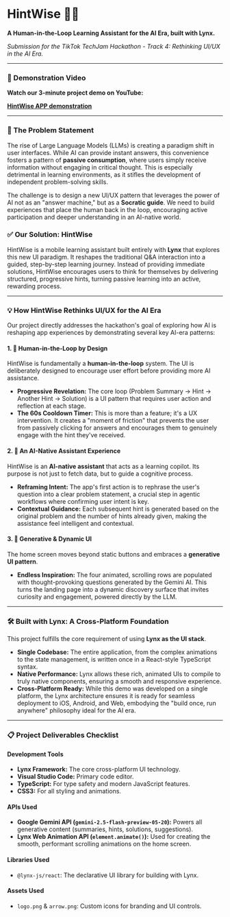 # HintWise 🧠✨

**A Human-in-the-Loop Learning Assistant for the AI Era, built with Lynx.**

_Submission for the TikTok TechJam Hackathon - Track 4: Rethinking UI/UX in the AI Era._

---

### 🎥 Demonstration Video

**Watch our 3-minute project demo on YouTube:**

**[HintWise APP demonstration](https://youtu.be/60ohXMy3hbg)**

---

### 🎯 The Problem Statement

The rise of Large Language Models (LLMs) is creating a paradigm shift in user interfaces. While AI can provide instant answers, this convenience fosters a pattern of **passive consumption**, where users simply receive information without engaging in critical thought. This is especially detrimental in learning environments, as it stifles the development of independent problem-solving skills.

The challenge is to design a new UI/UX pattern that leverages the power of AI not as an "answer machine," but as a **Socratic guide**. We need to build experiences that place the human back in the loop, encouraging active participation and deeper understanding in an AI-native world.

### ✅ Our Solution: HintWise

HintWise is a mobile learning assistant built entirely with **Lynx** that explores this new UI paradigm. It reshapes the traditional Q&A interaction into a guided, step-by-step learning journey. Instead of providing immediate solutions, HintWise encourages users to think for themselves by delivering structured, progressive hints, turning passive learning into an active, rewarding process.

---

### 💡 How HintWise Rethinks UI/UX for the AI Era

Our project directly addresses the hackathon's goal of exploring how AI is reshaping app experiences by demonstrating several key AI-era patterns:

#### 1. 🤝 Human-in-the-Loop by Design
HintWise is fundamentally a **human-in-the-loop** system. The UI is deliberately designed to encourage user effort before providing more AI assistance.

*   **Progressive Revelation:** The core loop (Problem Summary → Hint → Another Hint → Solution) is a UI pattern that requires user action and reflection at each stage.
*   **The 60s Cooldown Timer:** This is more than a feature; it's a UX intervention. It creates a "moment of friction" that prevents the user from passively clicking for answers and encourages them to genuinely engage with the hint they've received.

#### 2. 🤖 An AI-Native Assistant Experience
HintWise is an **AI-native assistant** that acts as a learning copilot. Its purpose is not just to fetch data, but to guide a cognitive process.

*   **Reframing Intent:** The app's first action is to rephrase the user's question into a clear problem statement, a crucial step in agentic workflows where confirming user intent is key.
*   **Contextual Guidance:** Each subsequent hint is generated based on the original problem and the number of hints already given, making the assistance feel intelligent and contextual.

#### 3. 🎨 Generative & Dynamic UI
The home screen moves beyond static buttons and embraces a **generative UI pattern**.

*   **Endless Inspiration:** The four animated, scrolling rows are populated with thought-provoking questions generated by the Gemini AI. This turns the landing page into a dynamic discovery surface that invites curiosity and engagement, powered directly by the LLM.

---

### 🛠️ Built with Lynx: A Cross-Platform Foundation

This project fulfills the core requirement of using **Lynx as the UI stack**.

*   **Single Codebase:** The entire application, from the complex animations to the state management, is written once in a React-style TypeScript syntax.
*   **Native Performance:** Lynx allows these rich, animated UIs to compile to truly native components, ensuring a smooth and responsive experience.
*   **Cross-Platform Ready:** While this demo was developed on a single platform, the Lynx architecture ensures it is ready for seamless deployment to iOS, Android, and Web, embodying the "build once, run anywhere" philosophy ideal for the AI era.

---

### 📋 Project Deliverables Checklist

#### Development Tools
*   **Lynx Framework:** The core cross-platform UI technology.
*   **Visual Studio Code:** Primary code editor.
*   **TypeScript:** For type safety and modern JavaScript features.
*   **CSS3:** For all styling and animations.

#### APIs Used
*   **Google Gemini API (`gemini-2.5-flash-preview-05-20`):** Powers all generative content (summaries, hints, solutions, suggestions).
*   **Lynx Web Animation API (`element.animate()`):** Used for creating the smooth, performant scrolling animations on the home screen.

#### Libraries Used
*   `@lynx-js/react`: The declarative UI library for building with Lynx.

#### Assets Used
*   `logo.png` & `arrow.png`: Custom icons for branding and UI controls.
